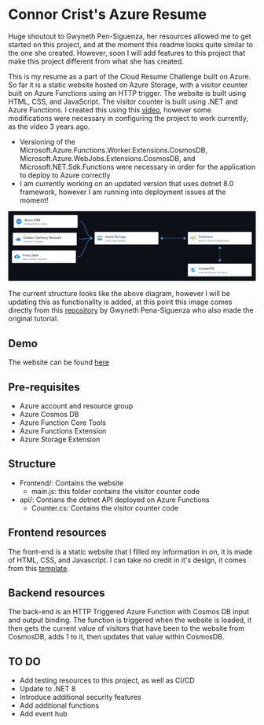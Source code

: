 # Connor Crist's Azure Resume
Huge shoutout to Gwyneth Pen-Siguenza, her resources allowed me to get started on this project, and at the moment this readme looks quite similar to the one she created. However, soon I will add features to this project that make this project different from what she has created. 

This is my resume as a part of the Cloud Resume Challenge built on Azure. So far it is a static website hosted on Azure Storage, with a visitor counter built on Azure Functions using an HTTP trigger. The website is built using HTML, CSS, and JavaScript. The visitor counter is built using .NET and Azure Functions. I created this using this [video](https://www.youtube.com/watch?v=ieYrBWmkfno&feature=youtu.be), however some modifications were necessary in configuring the project to work currently, as the video 3 years ago. 

- Versioning of the Microsoft.Azure.Functions.Worker.Extensions.CosmosDB, Microsoft.Azure.WebJobs.Extensions.CosmosDB, and Microsoft.NET.Sdk.Functions were necessary in order for the application to deploy to Azure correctly
- I am currently working on an updated version that uses dotnet 8.0 framework, however I am running into deployment issues at the moment! 

![](image.png)

The current structure looks like the above diagram, however I will be updating this as functionality is added, at this point this image comes directly from this [repository](https://github.com/madebygps/azure-resume/tree/main) by Gwyneth Pena-Siguenza who also made the original tutorial.

## Demo
The website can be found [here](https://resume-connorcrist.azureedge.net/)

## Pre-requisites
- Azure account and resource group
- Azure Cosmos DB
- Azure Function Core Tools
- Azure Functions Extension
- Azure Storage Extension

## Structure
- Frontend/: Contains the website
    - main.js: this folder contains the visitor counter code
- api/: Contians the dotnet API deployed on Azure Functions
    - Counter.cs: Contains the visitor counter code

## Frontend resources
The front-end is a static website that I filled my information in on, it is made of HTML, CSS, and Javascript. I can take no credit in it's design, it comes from this [template](https://styleshout.com/free-templates/ceevee/).

## Backend resources
The back-end is an HTTP Triggered Azure Function with Cosmos DB input and output binding. The function is triggered when the website is loaded, it then gets the current value of visitors that have been to the website from CosmosDB, adds 1 to it, then updates that value within CosmosDB.

## TO DO
- Add testing resources to this project, as well as CI/CD
- Update to .NET 8
- Introduce additional security features
- Add additional functions
- Add event hub 
